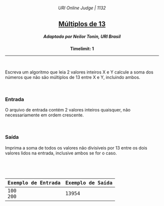 <h6 align="center">URI Online Judge | 1132</h6>
<h2 align="center">
  <a href="https://www.urionlinejudge.com.br/judge/pt/problems/view/1132">
    Múltiplos de 13
  </a>
</h2>
<h5 align="center">Adaptado por Neilor Tonin, URI  Brasil</h5>
<p align="center"><b>Timelimit: 1</b></p>
<hr>
<br>
<p>
  Escreva um algoritmo que leia 2 valores inteiros X e Y calcule a soma dos números que não são múltiplos de 13 entre X e Y, incluindo ambos.
</p>
<br>
<h3>Entrada</h3>
<p>
  O arquivo de entrada contém 2 valores inteiros quaisquer, não necessariamente em ordem crescente.
</p>
<br>
<h3>Saída</h3>
<p>
  Imprima a soma de todos os valores não divisíveis por 13 entre os dois valores lidos na entrada, inclusive ambos se for o caso.
</p>
<br>
<code>
  <table width="100%">
    <thead>
      <th>Exemplo de Entrada</th>
      <th>Exemplo de Saída</th>
    </thead>
    <tbody>
      <tr>
        <td>100<br>200</td>
        <td>13954</td>
      </tr>
    </tbody>
  </table>
</code>